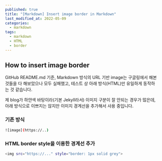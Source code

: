 ```yaml
---
published: true
title: "[Markdown] Insert image border in Markdown"
last_modified_at: 2022-05-09
categories:
  - markdown
tags:
  - markdown
  - HTML
  - border
---
```



## How to insert image border
GitHub README.md 기준, Markdown 방식의 URL 기반 image는 구글링에서 해본 것들을 다 해보았으나 모두 실패했고, 테스트 상 아래 방식(HTML)만 유일하게 동작하는 것 같습니다. <Br>

제 blog가 하얀색 바탕이라(기본 Jekyll라서) 이미지 구분이 잘 안되는 경우가 많은데, 아래 방식으로 이쁘지는 않지만 이미지 경계선을 추가해서 사용 중입니다.

### 기존 방식
```sh
![image](https://..)
```

### HTML border style을 이용한 경계선 추가
```sh
<img src="https://..." style="border: 1px solid grey">
```